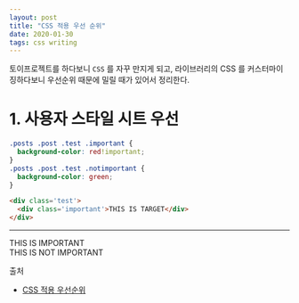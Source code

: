 ```yaml
---
layout: post
title: "CSS 적용 우선 순위"
date: 2020-01-30
tags: css writing
---
```


토이프로젝트를 하다보니 `CSS` 를 자꾸 만지게 되고, 라이브러리의 CSS 를 커스터마이징하다보니 우선순위 때문에 밀릴 때가 있어서 정리한다.

# 1. 사용자 스타일 시트 우선

``` css
.posts .post .test .important {
  background-color: red!important;
}
.posts .post .test .notimportant {
  background-color: green;
}
```

``` html
<div class='test'>
  <div class='important'>THIS IS TARGET</div>
</div>
```
---

<style>
.posts .post .test .important {
  background-color: red!important;
}
.posts .post .test .notimportant {
  background-color: green;
}
</style>

<div class='test'>
  <div class='important'>THIS IS IMPORTANT</div>
  <div class='notimportant'>THIS IS NOT IMPORTANT</div>
</div>

출처
- [CSS 적용 우선순위](https://opentutorials.org/module/484/4149)

